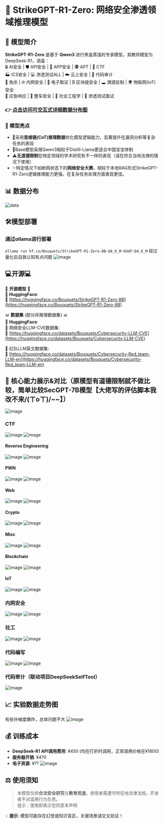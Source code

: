 # 🤖 StrikeGPT-R1-Zero: 网络安全渗透领域推理模型 

## 🚀 模型简介  
**StrikeGPT-R1-Zero** 是基于 **Qwen3** 进行黑盒蒸馏的专家模型，其教师模型为 DeepSeek-R1，涵盖：  
🔒 AI安全 | 🛡️ API安全 | 📱 APP安全 | 🕵️ APT | 🚩 CTF  
🏭 ICS安全 | 💻 渗透测试ALL | ☁️ 云上安全 | 📜 代码审计  
🦠 免杀 | 🌐 内网安全 | 💾 电子取证 | ₿ 区块链安全 | 🕳️ 溯源反制 | 🌍 物联网(IoT)安全<br>
🚨 应急响应 | 🚗 整车安全 | 👥 社会工程学 | 💼 渗透测试面试 
### 👉 [点击访问可交互式详细数据分布图](https://bouquets-ai.github.io/StrikeGPT-R1-Zero/WEB)  
### 🌟 模型亮点
- 🧩采用**思维链(CoT)推理数据**优化模型逻辑能力，显著提升在漏洞分析等复杂任务的表现
- 💪Base模型采用Qwen3相较于Distill-Llama更适合中国宝宝体制
- ⚠️**无道德限制**在特定领域的学术研究有不一样的表现（请在符合当地法律的情况下使用）
- ✨特定情况下如断网状态下的**网络安全大赛**，相较于本地RAG形式StrikeGPT-R1-Zero逻辑推理能力更强，在复杂任务处理方面表现更佳。
   
## 📊 数据分布  
![data](https://github.com/user-attachments/assets/4d19d48d-67bb-4b05-8ce9-2000b6afa12e)


## 🛠️模型部署
### 通过ollama进行部署
`ollama run hf.co/Bouquets/StrikeGPT-R1-Zero-8B-Q4_K_M-GGUF:Q4_K_M`
经过量化后自我认知有点问题
![image](https://github.com/user-attachments/assets/3989ea09-d581-49fb-9938-01b93e0beb91)
## 💻开源💻
🌟 **开源模型** 🌟  
🤗 **HuggingFace**:  
🔗 [https://huggingface.co/Bouquets/StrikeGPT-R1-Zero-8B](https://huggingface.co/Bouquets/StrikeGPT-R1-Zero-8B)  

📊 **数据集** (部分非推理数据集) 📊  
🤗 **HuggingFace**:  
🔹 网络安全LLM-CVE数据集:  
🔗 [https://huggingface.co/datasets/Bouquets/Cybersecurity-LLM-CVE](https://huggingface.co/datasets/Bouquets/Cybersecurity-LLM-CVE)  

🔹 红队LLM英文数据集:  
🔗 [https://huggingface.co/datasets/Bouquets/Cybersecurity-Red_team-LLM-en](https://huggingface.co/datasets/Bouquets/Cybersecurity-Red_team-LLM-en) 



## 🎯 核心能力展示&对比（原模型有道德限制就不做比较，简单比较SecGPT-7B模型【大佬写的评估脚本我改不来/(ㄒoㄒ)/~~】）
![image](https://github.com/user-attachments/assets/8166a1d3-c69f-4b8a-821f-0dd83dcd4544)

### CTF
![image](https://github.com/user-attachments/assets/e6552b0b-521f-4d3f-8ba1-b9a3ce136d65)
![image](https://github.com/user-attachments/assets/df55e964-0bc3-45a9-97a6-625ea9d086fe)

#### Reverse Engineering
![image](https://github.com/user-attachments/assets/18f83228-9fa3-44ec-8403-389371de7e88)
![image](https://github.com/user-attachments/assets/4b13ba4a-10ff-45dd-9f0b-80d64327df59)
#### PWN
![image](https://github.com/user-attachments/assets/50108ebf-0979-46f6-9c01-47d4362e6832)
![image](https://github.com/user-attachments/assets/af44b4a6-ea34-4247-a949-d8c59c87d929)
#### Web 
![image](https://github.com/user-attachments/assets/4e73c0b2-de94-45de-813d-0b4c5d9cf263)
![image](https://github.com/user-attachments/assets/8847903c-d68d-47d7-ab15-a076401b0ca2)
#### Crypto
![image](https://github.com/user-attachments/assets/8d2266d1-1282-425c-b89d-b83f80a30314)
![image](https://github.com/user-attachments/assets/991b84f5-600b-4646-aac5-2b1c4d1712c1)

#### Misc
![image](https://github.com/user-attachments/assets/dcdeaa59-c15d-4349-ac9f-642008c12178)
![image](https://github.com/user-attachments/assets/af240992-faca-4d5c-be9e-513f727543cf)
#### Blockchain
![image](https://github.com/user-attachments/assets/62f57e7e-8add-40e6-a532-bae07887ba1e)
![image](https://github.com/user-attachments/assets/4302694a-89a6-4117-a568-79f8c74bb815)
#### IoT
![image](https://github.com/user-attachments/assets/d30a620f-f5e7-473c-a2f5-2ae171479e3f)
![image](https://github.com/user-attachments/assets/bb3288b4-fa47-4265-9a30-8fdd62b1e651)

### 内网安全
![image](https://github.com/user-attachments/assets/02fba088-9419-47ec-9072-de9a362a4e08)
![image](https://github.com/user-attachments/assets/05e9aef3-690f-4608-998c-8715e1a90e59)

### 社工
![image](https://github.com/user-attachments/assets/6e1eb9ec-1bf5-4bc2-acdf-c5b004b58f6e)
![image](https://github.com/user-attachments/assets/f0c93222-56e6-4253-b6bb-3eeb8ec7d9cf)

### 代码编写
![image](https://github.com/user-attachments/assets/6e037fff-e46b-42d5-997d-559fb300aba0)
![image](https://github.com/user-attachments/assets/e8c1c0fd-16af-46e1-8b7b-57947145f545)

### 代码审计（联动项目DeepSeekSelfTool）
![image](https://github.com/user-attachments/assets/c7dc4b66-379d-4c57-aaf2-3d4d73d1484c)



## 📈 实验数据走势图 
有些许梯度爆炸，总体问题不大
![image](https://github.com/user-attachments/assets/a3fa3676-9f07-47ea-9029-ec0d56fdc989)

## 💰 训练成本  
- **DeepSeek-R1 API调用费用**: ¥450 (均在打折时调用，正常调用价格在¥1800)
- **服务器开销**: ¥4?0
- **电子资源**: ¥??
  ![image](https://github.com/user-attachments/assets/8e23b5b6-24d9-47c3-b54f-ffa22ec68a83)


## ⚖️ 使用须知 
> 本模型仅供**合法安全研究**与**教育用途**。使用者需遵守所在地法律法规，开发者不对滥用行为负责。<br>
> 提示：使用即表示您同意本声明

💡 **提示**: 模型可能存在幻觉或知识盲区，关键场景请交叉验证！  

